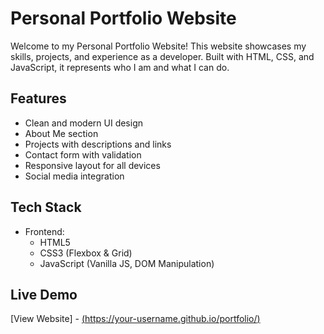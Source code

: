 # Personal Portfolio Website

Welcome to my Personal Portfolio Website! This website showcases my skills, projects, and experience as a developer. Built with HTML, CSS, and JavaScript, it represents who I am and what I can do.

## Features
-  Clean and modern UI design
-  About Me section
-  Projects with descriptions and links
-  Contact form with validation
-  Responsive layout for all devices
-  Social media integration

## Tech Stack
- Frontend:  
  - HTML5  
  - CSS3 (Flexbox & Grid)  
  - JavaScript (Vanilla JS, DOM Manipulation)

## Live Demo
[View Website] - [(https://your-username.github.io/portfolio/)  ](https://adiluck2604.github.io)
